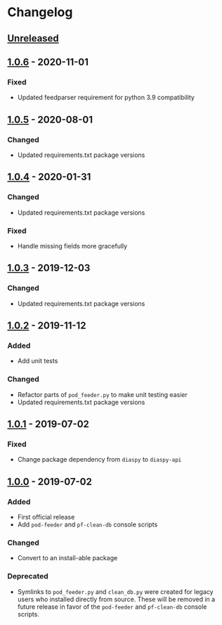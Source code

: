 # Changelog

## [Unreleased]

## [1.0.6] - 2020-11-01
### Fixed
- Updated feedparser requirement for python 3.9 compatibility

## [1.0.5] - 2020-08-01
### Changed
- Updated requirements.txt package versions

## [1.0.4] - 2020-01-31
### Changed
- Updated requirements.txt package versions
### Fixed
- Handle missing fields more gracefully

## [1.0.3] - 2019-12-03
### Changed
- Updated requirements.txt package versions

## [1.0.2] - 2019-11-12
### Added
- Add unit tests
### Changed
- Refactor parts of `pod_feeder.py` to make unit testing easier
- Updated requirements.txt package versions

## [1.0.1] - 2019-07-02
### Fixed
- Change package dependency from `diaspy` to `diaspy-api`

## [1.0.0] - 2019-07-02
### Added
- First official release
- Add `pod-feeder` and `pf-clean-db` console scripts

### Changed
- Convert to an install-able package

### Deprecated
- Symlinks to `pod_feeder.py` and `clean_db.py` were created for legacy users who
  installed directly from source. These will be removed in a future release in favor of
  the `pod-feeder` and `pf-clean-db` console scripts.

[Unreleased]: https://gitlab.com/brianodonnell/pod_feeder_v2/compare/1.0.2...master
[1.0.0]: https://gitlab.com/brianodonnell/pod_feeder_v2/-/tags/1.0.0
[1.0.1]: https://gitlab.com/brianodonnell/pod_feeder_v2/compare/1.0.0...1.0.1
[1.0.2]: https://gitlab.com/brianodonnell/pod_feeder_v2/compare/1.0.1...1.0.2
[1.0.3]: https://gitlab.com/brianodonnell/pod_feeder_v2/compare/1.0.2...1.0.3
[1.0.4]: https://gitlab.com/brianodonnell/pod_feeder_v2/compare/1.0.3...1.0.4
[1.0.5]: https://gitlab.com/brianodonnell/pod_feeder_v2/compare/1.0.4...1.0.5
[1.0.6]: https://gitlab.com/brianodonnell/pod_feeder_v2/compare/1.0.5...1.0.6
